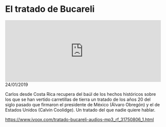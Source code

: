 # El tratado de Bucareli
<iframe id='audio_88903085' frameborder='0' allowfullscreen='' scrolling='no' height='200' style='width:100%;' src='https://www.ivoox.com/player_ej_31750806_6_1.html' loading='lazy'></iframe>24/01/2019

Carlos desde Costa Rica recupera del baúl de los hechos históricos sobre los que se han vertido carretillas de tierra un tratado de los años 20 del siglo pasado que firmaron el presidente de México (Álvaro Obregón) y el de Estados Unidos (Calvin Coolidge). Un tratado del que nadie quiere hablar.

https://www.ivoox.com/tratado-bucareli-audios-mp3_rf_31750806_1.html
